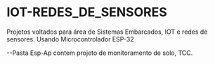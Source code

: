 # IOT-REDES_DE_SENSORES
Projetos voltados para área de Sistemas Embarcados, IOT e redes de sensores. Usando Microcontrolador ESP-32

--Pasta Esp-Ap contem projeto de monitoramento de solo, TCC.
 
